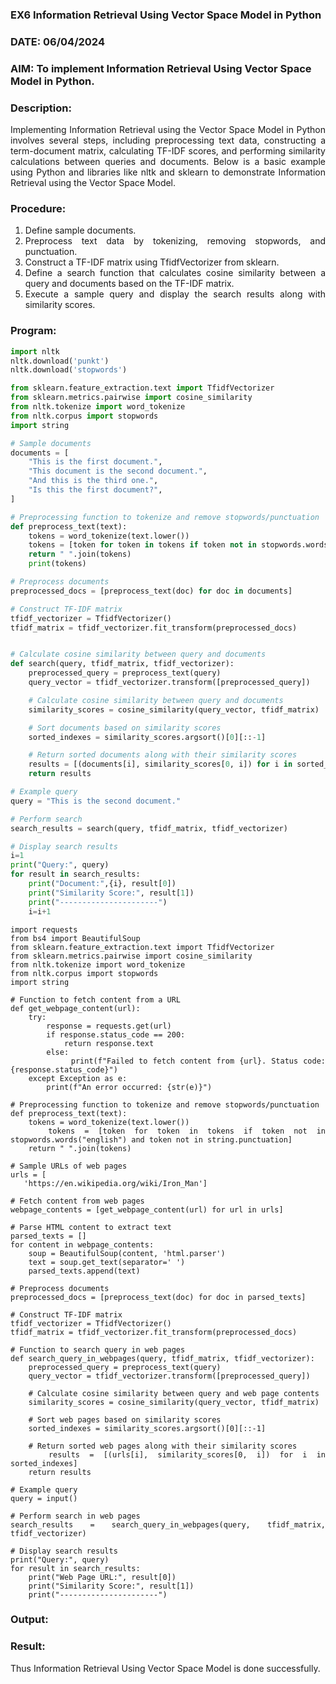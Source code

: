### EX6 Information Retrieval Using Vector Space Model in Python
### DATE: 06/04/2024
### AIM: To implement Information Retrieval Using Vector Space Model in Python.
### Description: 
<div align = "justify">
Implementing Information Retrieval using the Vector Space Model in Python involves several steps, including preprocessing text data, constructing a term-document matrix, 
calculating TF-IDF scores, and performing similarity calculations between queries and documents. Below is a basic example using Python and libraries like nltk and 
sklearn to demonstrate Information Retrieval using the Vector Space Model.

### Procedure:
1. Define sample documents.
2. Preprocess text data by tokenizing, removing stopwords, and punctuation.
3. Construct a TF-IDF matrix using TfidfVectorizer from sklearn.
4. Define a search function that calculates cosine similarity between a query and documents based on the TF-IDF matrix.
5. Execute a sample query and display the search results along with similarity scores.

### Program:

```python
import nltk
nltk.download('punkt')
nltk.download('stopwords')

from sklearn.feature_extraction.text import TfidfVectorizer
from sklearn.metrics.pairwise import cosine_similarity
from nltk.tokenize import word_tokenize
from nltk.corpus import stopwords
import string

# Sample documents
documents = [
    "This is the first document.",
    "This document is the second document.",
    "And this is the third one.",
    "Is this the first document?",
]

# Preprocessing function to tokenize and remove stopwords/punctuation
def preprocess_text(text):
    tokens = word_tokenize(text.lower())
    tokens = [token for token in tokens if token not in stopwords.words("english") and token not in string.punctuation]
    return " ".join(tokens)
    print(tokens)

# Preprocess documents
preprocessed_docs = [preprocess_text(doc) for doc in documents]

# Construct TF-IDF matrix
tfidf_vectorizer = TfidfVectorizer()
tfidf_matrix = tfidf_vectorizer.fit_transform(preprocessed_docs)


# Calculate cosine similarity between query and documents
def search(query, tfidf_matrix, tfidf_vectorizer):
    preprocessed_query = preprocess_text(query)
    query_vector = tfidf_vectorizer.transform([preprocessed_query])

    # Calculate cosine similarity between query and documents
    similarity_scores = cosine_similarity(query_vector, tfidf_matrix)

    # Sort documents based on similarity scores
    sorted_indexes = similarity_scores.argsort()[0][::-1]

    # Return sorted documents along with their similarity scores
    results = [(documents[i], similarity_scores[0, i]) for i in sorted_indexes]
    return results

# Example query
query = "This is the second document."

# Perform search
search_results = search(query, tfidf_matrix, tfidf_vectorizer)

# Display search results
i=1
print("Query:", query)
for result in search_results:
    print("Document:",{i}, result[0])
    print("Similarity Score:", result[1])
    print("----------------------")
    i=i+1
```
```
import requests
from bs4 import BeautifulSoup
from sklearn.feature_extraction.text import TfidfVectorizer
from sklearn.metrics.pairwise import cosine_similarity
from nltk.tokenize import word_tokenize
from nltk.corpus import stopwords
import string

# Function to fetch content from a URL
def get_webpage_content(url):
    try:
        response = requests.get(url)
        if response.status_code == 200:
            return response.text
        else:
            print(f"Failed to fetch content from {url}. Status code: {response.status_code}")
    except Exception as e:
        print(f"An error occurred: {str(e)}")

# Preprocessing function to tokenize and remove stopwords/punctuation
def preprocess_text(text):
    tokens = word_tokenize(text.lower())
    tokens = [token for token in tokens if token not in stopwords.words("english") and token not in string.punctuation]
    return " ".join(tokens)

# Sample URLs of web pages
urls = [
   'https://en.wikipedia.org/wiki/Iron_Man']

# Fetch content from web pages
webpage_contents = [get_webpage_content(url) for url in urls]

# Parse HTML content to extract text
parsed_texts = []
for content in webpage_contents:
    soup = BeautifulSoup(content, 'html.parser')
    text = soup.get_text(separator=' ')
    parsed_texts.append(text)

# Preprocess documents
preprocessed_docs = [preprocess_text(doc) for doc in parsed_texts]

# Construct TF-IDF matrix
tfidf_vectorizer = TfidfVectorizer()
tfidf_matrix = tfidf_vectorizer.fit_transform(preprocessed_docs)

# Function to search query in web pages
def search_query_in_webpages(query, tfidf_matrix, tfidf_vectorizer):
    preprocessed_query = preprocess_text(query)
    query_vector = tfidf_vectorizer.transform([preprocessed_query])

    # Calculate cosine similarity between query and web page contents
    similarity_scores = cosine_similarity(query_vector, tfidf_matrix)

    # Sort web pages based on similarity scores
    sorted_indexes = similarity_scores.argsort()[0][::-1]

    # Return sorted web pages along with their similarity scores
    results = [(urls[i], similarity_scores[0, i]) for i in sorted_indexes]
    return results

# Example query
query = input()

# Perform search in web pages
search_results = search_query_in_webpages(query, tfidf_matrix, tfidf_vectorizer)

# Display search results
print("Query:", query)
for result in search_results:
    print("Web Page URL:", result[0])
    print("Similarity Score:", result[1])
    print("----------------------")
```
### Output:

### Result:
Thus Information Retrieval Using Vector Space Model is done successfully.

